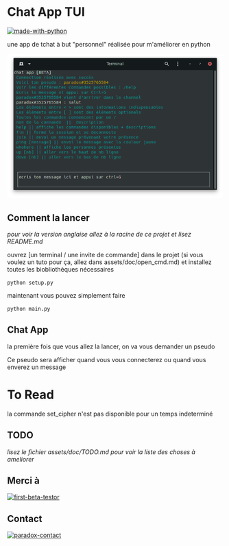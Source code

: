 # Chat App TUI

[![made-with-python](https://img.shields.io/badge/Made%20with-Python-1f425f.svg)](https://www.python.org/)

une app de tchat à but "personnel" réalisée pour m'améliorer en python

![chat-app-TUI](/assets/doc/img/chat_app_tui.png "chat-app-TUI")

## Comment la lancer

*pour voir la version anglaise allez à la racine de ce projet et lisez README.md*

ouvrez [un terminal / une invite de commande] dans le projet (si vous voulez un tuto pour ça, allez dans assets/doc/open_cmd.md)
et installez toutes les biobliothèques nécessaires
```shell
python setup.py
```

maintenant vous pouvez simplement faire
```shell
python main.py
```

## Chat App

la première fois que vous allez la lancer, on va vous demander un pseudo

Ce pseudo sera afficher quand vous vous connecterez ou quand vous enverez un message

# To Read
la commande set_cipher n'est pas disponible pour un temps indeterminé

## TODO

*lisez le fichier assets/doc/TODO.md pour voir la liste des choses à ameliorer*

## Merci à

[![first-beta-testor](https://img.shields.io/badge/First%20Beta%20Testor-Quentin-red)](https://instagram.com/chaque_64?igshid=p6k5bmwvknk)

## Contact

[![paradox-contact](https://img.shields.io/badge/Saverio-personnex976%40gmail.com-blue)](mailto:personnex976%40gmail.com)